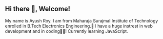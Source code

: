## Hi there 👋, Welcome!
My name is Ayush Roy. I am from Maharaja Surajmal Institute of Technology enrolled in B.Tech Electronics Engineering.🏫
I have a huge instrest in web development and in coding👩‍💻! Currently learning JavaScript.


<!--
**roy-ayush22/roy-ayush22** is a ✨ _special_ ✨ repository because its `README.md` (this file) appears on your GitHub profile.

Here are some ideas to get you started:

- 🔭 I’m currently working on ...
- 🌱 I’m currently learning ...
- 👯 I’m looking to collaborate on ...
- 🤔 I’m looking for help with ...
- 💬 Ask me about ...
- 📫 How to reach me: ...
- 😄 Pronouns: ...
- ⚡ Fun fact: ...
-->
